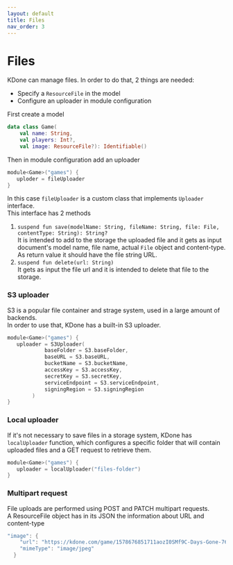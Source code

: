 ```yaml
---
layout: default
title: Files
nav_order: 3
---
```


# Files

KDone can manage files. In order to do that, 2 things are needed:

* Specify a `ResourceFile` in the model
* Configure an uploader in module configuration

First create a model
```kotlin
data class Game(
    val name: String,
    val players: Int?,
    val image: ResourceFile?): Identifiable()
```

Then in module configuration add an uploader
```kotlin
module<Game>("games") {
   uploder = fileUploader
}
```

In this case `fileUploader` is a custom class that implements `Uploader` interface.  
This interface has 2 methods
1. `suspend fun save(modelName: String, fileName: String, file: File, contentType: String): String?`  
It is intended to add to the storage the uploaded file and it gets as input document's model name, file name, actual `File` object and content-type. As return value it should have the file string URL.
2. `suspend fun delete(url: String)`  
It gets as input the file url and it is intended to delete that file to the storage.

### S3 uploader
S3 is a popular file container and strage system, used in a large amount of backends.  
In order to use that, KDone has a built-in S3 uploader.
```kotlin
module<Game>("games") {
   uploader = S3Uploader(
            baseFolder = S3.baseFolder,
            baseURL = S3.baseURL,
            bucketName = S3.bucketName,
            accessKey = S3.accessKey,
            secretKey = S3.secretKey,
            serviceEndpoint = S3.serviceEndpoint,
            signingRegion = S3.signingRegion
        )
}
```

### Local uploader
If it's not necessary to save files in a storage system, KDone has `localUploader` function, which configures a specific folder that will contain uploaded files and a GET request to retrieve them.
```kotlin
module<Game>("games") {
   uploader = localUploader("files-folder")
}
```

### Multipart request
File uploads are performed using POST and PATCH multipart requests.  
A ResourceFile object has in its JSON the information about URL and content-type
```kotlin
"image": {
    "url": "https://kdone.com/game/1578676851711aozI0SMf9C-Days-Gone-768x432.jpg",
    "mimeType": "image/jpeg"
  }
```
